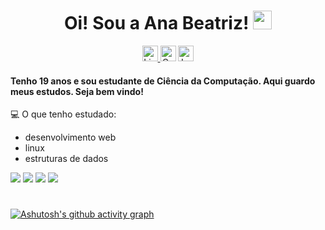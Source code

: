 <div id="header" align="center">
  <h1>
    Oi! Sou a Ana Beatriz!
    <img src="https://media.giphy.com/media/hvRJCLFzcasrR4ia7z/giphy.gif" width="30px"/>
  </h1>
  <div id="badges">
    <a href="www.linkedin.com/in/ana-beatriz-silva-zerati-3423a7240">
      <img src="https://img.shields.io/badge/LinkedIn-0077B5?style=for-the-badge&logo=linkedin&logoColor=white" alt="LinkedIn Badge" height="25px"/>
    </a>
    <img src="https://img.shields.io/badge/Codeforces-445f9d?style=for-the-badge&logo=Codeforces&logoColor=white" alt="CodeForces Badge" height="25px"/>
    <img src="https://img.shields.io/badge/-LeetCode-FFA116?style=for-the-badge&logo=LeetCode&logoColor=black" alt="LeetCode Badge" height="25px"/>
  </div>
</div>

#### Tenho 19 anos e sou estudante de Ciência da Computação. Aqui guardo meus estudos. Seja bem vindo!
💻 O que tenho estudado:
- desenvolvimento web
- linux
- estruturas de dados


<div>
  <img src="https://img.shields.io/badge/C-00599C?style=for-the-badge&logo=c&logoColor=white"/>
  <img src="https://img.shields.io/badge/Java-ED8B00?style=for-the-badge&logo=openjdk&logoColor=white"/>
  <img src="https://img.shields.io/badge/HTML5-E34F26?style=for-the-badge&logo=html5&logoColor=white"/>
  <img src="https://img.shields.io/badge/CSS3-1572B6?style=for-the-badge&logo=css3&logoColor=white"/>
</div>

<h1></h1>

[![Ashutosh's github activity graph](https://github-readme-activity-graph.vercel.app/graph?username=anabzerati&bg_color=00000&color=417aec&line=46aafb&point=46aafb&area=true&hide_border=true)](https://github.com/ashutosh00710/github-readme-activity-graph)
